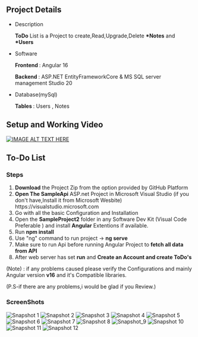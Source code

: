 ## Project Details
<ul>
<li><label>Description</label>  
<p><b>ToDo</b> List is a Project to create,Read,Upgrade,Delete <b>*Notes</b> and <b>*Users</b> </p>
</li>
<li><label>Software</label>  
<p><b>Frontend </b>: Angular 16 </p> <p><b>Backend </b>: ASP.NET EntityFrameworkCore & MS SQL server management Studio 20 </p> 
</li>
<li><label>Database(mySql)</label>  
<p><b>Tables </b>: Users , Notes</p>
</li>
</ul>

## Setup and Working Video

[![IMAGE ALT TEXT HERE](https://img.youtube.com/vi/eoMOvUJPYOc/0.jpg)](https://www.youtube.com/watch?v=eoMOvUJPYOc&list=PLznx0KvNkfCDr5SdVsKlpEkBFf79xbYkY&index=3&t=66s)

## To-Do List

<h3>Steps</h3><ol>
  
<li><b>Download</b> the Project Zip from the option provided by GitHub Platform</li>
<li><b>Open The SampleApi</b> ASP.net Project in Microsoft Visual Studio (if you don't have,Install it from Microsoft Wesbite) https://visualstudio.microsoft.com </li>
<li>Go with all the basic Configuration and Installation</li>
<li>Open the <b>SampleProject2</b> folder in any Software Dev Kit (Visual Code Preferable ) and install <b>Angular</b> Extentions if available.
</li>
<li>Run <b>npm install </b></li>
<li>Use "ng" command to run project -> <b>ng serve </b></li>
<li>Make sure to run Api before running Angular Project to <b>fetch all data from API</b></li>
<li>After web server has set <b>run</b> and <b>Create an Account and create ToDo's</b></li>
</ol>

(Note) : if any problems caused please verify the Configurations and mainly Angular version <b>v16</b> and it's Compatible libraries.

(P.S-if there are any problems,i would be glad if you Review.)


<h3>ScreenShots</h3>

![Snapshot 1](Documentation/Pictures/Title.png)
![Snapshot 2](Documentation/Pictures/HomePage(NotLoggedIn).png)
![Snapshot 3](Documentation/Pictures/SignIn.png)
![Snapshot 4](Documentation/Pictures/SignUp.png)
![Snapshot 5](Documentation/Pictures/ForgotPassword.png)
![Snapshot 6](Documentation/Pictures/ForgotPassword_MailVerf.png)
![Snapshot 7](Documentation/Pictures/HomePage(LoggedIn1).png)
![Snapshot 8](Documentation/Pictures/HomePage(LoggedIn2_UpdateNotes).png)
![Snapshot_9](Documentation/Pictures/ProfileSection.png)
![Snapshot 10](Documentation/Pictures/ProfileSectionUpdate.png)
![Snapshot 11](Documentation/Pictures/Database_table_Users.png)
![Snapshot 12](Documentation/Pictures/Database_table_Notes.png)

